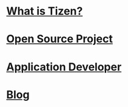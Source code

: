 # [What is Tizen?](https://portal.tizen.org/tizen/overview/tizen.php)
# [Open Source Project](/open-source-project/index.md)
# [Application Developer](/application/index.md)
# [Blog](/blog/index.md)
<!--
# [IoT Developer](iot/index.md)
-->

